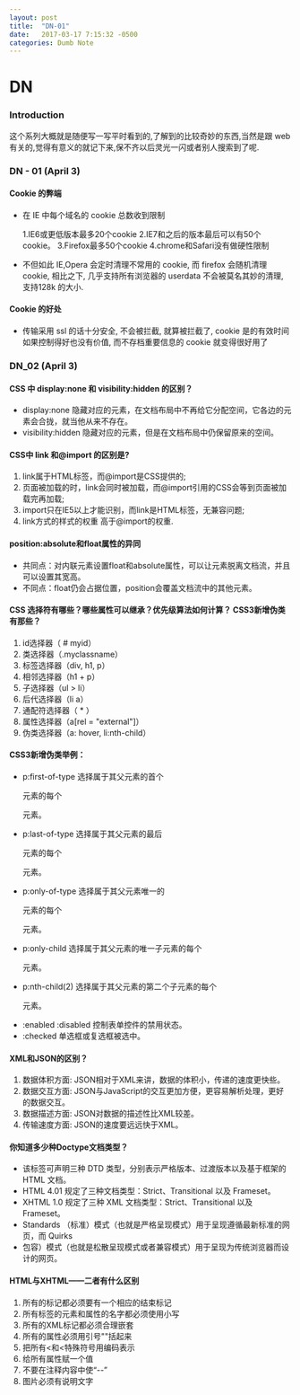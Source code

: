 ```yaml
---
layout: post
title:  "DN-01"
date:   2017-03-17 7:15:32 -0500
categories: Dumb Note
---
```


# DN

### Introduction

这个系列大概就是随便写一写平时看到的,了解到的比较奇妙的东西,当然是跟 web 有关的,觉得有意义的就记下来,保不齐以后灵光一闪或者别人搜索到了呢.

### DN - 01 (April 3)

#### Cookie 的弊端

-   在 IE 中每个域名的 cookie 总数收到限制

    1.IE6或更低版本最多20个cookie
    2.IE7和之后的版本最后可以有50个cookie。
    3.Firefox最多50个cookie
    4.chrome和Safari没有做硬性限制

-   不但如此 IE,Opera 会定时清理不常用的 cookie, 而 firefox 会随机清理 cookie, 相比之下, 几乎支持所有浏览器的 userdata 不会被莫名其妙的清理, 支持128k 的大小.

#### Cookie 的好处

-   传输采用 ssl 的话十分安全, 不会被拦截, 就算被拦截了, cookie 是的有效时间如果控制得好也没有价值, 而不存档重要信息的 cookie 就变得很好用了

### DN_02 (April 3)

#### CSS 中 display:none 和 visibility:hidden 的区别？

-   display:none  隐藏对应的元素，在文档布局中不再给它分配空间，它各边的元素会合拢，就当他从来不存在。
-   visibility:hidden  隐藏对应的元素，但是在文档布局中仍保留原来的空间。

#### CSS中 link 和@import 的区别是?

1.  link属于HTML标签，而@import是CSS提供的; 
2.  页面被加载的时，link会同时被加载，而@import引用的CSS会等到页面被加载完再加载;
3.  import只在IE5以上才能识别，而link是HTML标签，无兼容问题; 
4.  link方式的样式的权重 高于@import的权重.

#### position:absolute和float属性的异同

-   共同点：对内联元素设置float和absolute属性，可以让元素脱离文档流，并且可以设置其宽高。
-   不同点：float仍会占据位置，position会覆盖文档流中的其他元素。

#### CSS 选择符有哪些？哪些属性可以继承？优先级算法如何计算？ CSS3新增伪类有那些？

1.  id选择器（ # myid）
2.  类选择器（.myclassname）
3.  标签选择器（div, h1, p）
4.  相邻选择器（h1 + p）
5.  子选择器（ul > li）
6.  后代选择器（li a）
7.  通配符选择器（ \* ）
8.  属性选择器（a[rel = "external"]）
9.  伪类选择器（a: hover, li:nth-child）

#### CSS3新增伪类举例：

-   p:first-of-type 选择属于其父元素的首个 <p> 元素的每个 <p> 元素。
-   p:last-of-type  选择属于其父元素的最后 <p> 元素的每个 <p> 元素。
-   p:only-of-type  选择属于其父元素唯一的 <p> 元素的每个 <p> 元素。
-   p:only-child    选择属于其父元素的唯一子元素的每个 <p> 元素。
-   p:nth-child(2)  选择属于其父元素的第二个子元素的每个 <p> 元素。
-   :enabled  :disabled 控制表单控件的禁用状态。
-   :checked        单选框或复选框被选中。

#### XML和JSON的区别？

1.  数据体积方面: JSON相对于XML来讲，数据的体积小，传递的速度更快些。
2.  数据交互方面: JSON与JavaScript的交互更加方便，更容易解析处理，更好的数据交互。
3.  数据描述方面: JSON对数据的描述性比XML较差。
4.  传输速度方面: JSON的速度要远远快于XML。

#### 你知道多少种Doctype文档类型？

-   该标签可声明三种 DTD 类型，分别表示严格版本、过渡版本以及基于框架的 HTML 文档。
-   HTML 4.01 规定了三种文档类型：Strict、Transitional 以及 Frameset。
-   XHTML 1.0 规定了三种 XML 文档类型：Strict、Transitional 以及 Frameset。
-   Standards （标准）模式（也就是严格呈现模式）用于呈现遵循最新标准的网页，而 Quirks
-   包容）模式（也就是松散呈现模式或者兼容模式）用于呈现为传统浏览器而设计的网页。

#### HTML与XHTML——二者有什么区别

1.  所有的标记都必须要有一个相应的结束标记
2.  所有标签的元素和属性的名字都必须使用小写
3.  所有的XML标记都必须合理嵌套
4.  所有的属性必须用引号""括起来
5.  把所有&lt;和&lt;特殊符号用编码表示
6.  给所有属性赋一个值
7.  不要在注释内容中使“--”
8.  图片必须有说明文字
